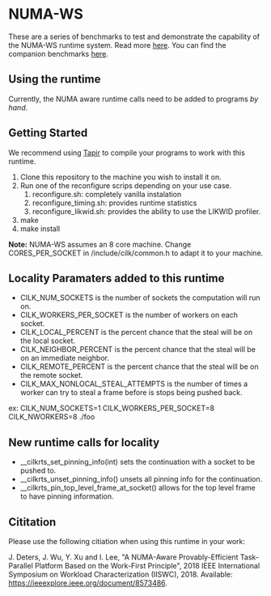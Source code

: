# NUMA-WS

These are a series of benchmarks to test and demonstrate the capability of the
NUMA-WS runtime system. Read more [here](https://ieeexplore.ieee.org/document/8573486). You
can find the companion benchmarks [here](https://github.com/wustl-pctg/NUMA-WS-Benchmarks).

##  Using the runtime
Currently, the NUMA aware runtime calls need to be added to programs *by hand*.

## Getting Started
We recommend using [Tapir](http://cilk.mit.edu/download/) to compile your programs
to work with this runtime.

1. Clone this repository to the machine you wish to install it on.
2. Run one of the reconfigure scrips depending on your use case.
    1. reconfigure.sh: completely vanilla instalation
    2. reconfigure_timing.sh: provides runtime statistics
    3. reconfigure_likwid.sh: provides the ability to use the LIKWID profiler.
4. make
5. make install

**Note:** NUMA-WS assumes an 8 core machine. Change CORES_PER_SOCKET in /include/cilk/common.h to adapt it to your machine.

## Locality Paramaters added to this runtime
- CILK_NUM_SOCKETS is the number of sockets the computation will run on.
- CILK_WORKERS_PER_SOCKET is the number of workers on each socket.
- CILK_LOCAL_PERCENT is the percent chance that the steal will be on the local socket.
- CILK_NEIGHBOR_PERCENT is the percent chance that the steal will be on an immediate neighbor.
- CILK_REMOTE_PERCENT is the percent chance that the steal will be on the remote socket.
- CILK_MAX_NONLOCAL_STEAL_ATTEMPTS is the number of times a worker can try to steal a frame
before is stops being pushed back.

ex: CILK_NUM_SOCKETS=1 CILK_WORKERS_PER_SOCKET=8 CILK_NWORKERS=8 ./foo

## New runtime calls for locality
- __cilkrts_set_pinning_info(int) sets the continuation with a socket to be pushed to.
- __cilkrts_unset_pinning_info() unsets all pinning info for the continuation.
- __cilkrts_pin_top_level_frame_at_socket() allows for the top level frame to have pinning information.

## Cititation
Please use the following citiation when using this runtime in your work:

J. Deters, J. Wu, Y. Xu and I. Lee, "A NUMA-Aware Provably-Efficient Task-Parallel Platform Based on the Work-First Principle", 
2018 IEEE International Symposium on Workload Characterization (IISWC), 2018. 
Available: https://ieeexplore.ieee.org/document/8573486.
